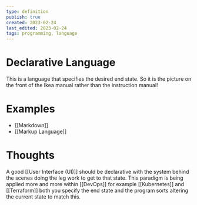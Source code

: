 ```yaml
---
type: definition
publish: true
created: 2023-02-24
last_edited: 2023-02-24
tags: programming, language
---
```

# Declarative Language
This is a language that specifies the desired end state. So it is the picture on the front of the Ikea manual rather than the instruction manual!

# Examples
- [[Markdown]]
- [[Markup Language]]

# Thoughts
A good [[User Interface (UI)]] should be declarative with the system behind the scenes doing the leg work to get to that state. This paradigm is being applied more and more within [[DevOps]] for example [[Kubernetes]] and [[Terraform]] both you specify the end state and the program sorts altering the current state to match this.